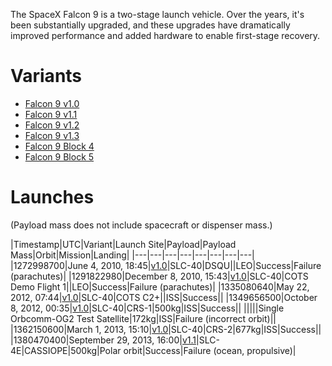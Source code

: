 <!-- TITLE: Falcon 9 -->
<!-- SUBTITLE: This living document describes the currently-flying version of the SpaceX Falcon 9. -->

The SpaceX Falcon 9 is a two-stage launch vehicle. Over the years, it's been substantially upgraded, and these upgrades have dramatically improved performance and added hardware to enable first-stage recovery.

# Variants
* [Falcon 9 v1.0](falcon-9-v1-0)
* [Falcon 9 v1.1](falcon-9-v1-1)
* [Falcon 9 v1.2](falcon-9-v1-2)
* [Falcon 9 v1.3](falcon-9-v1-3)
* [Falcon 9 Block 4](falcon-9-b4)
* [Falcon 9 Block 5](falcon-9-b5)

# Launches
(Payload mass does not include spacecraft or dispenser mass.)

|Timestamp|UTC|Variant|Launch Site|Payload|Payload Mass|Orbit|Mission|Landing|
|---|---|---|---|---|---|---|---|
|1272998700|June 4, 2010, 18:45|[v1.0](falcon-9-v1-0)|SLC-40|DSQU||LEO|Success|Failure (parachutes)|
|1291822980|December 8, 2010, 15:43|[v1.0](falcon-9-v1-0)|SLC-40|COTS Demo Flight 1||LEO|Success|Failure (parachutes)|
|1335080640|May 22, 2012, 07:44|[v1.0](falcon-9-v1-0)|SLC-40|COTS C2+||ISS|Success||
|1349656500|October 8, 2012, 00:35|[v1.0](falcon-9-v1-0)|SLC-40|CRS-1|500kg|ISS|Success||
|||||Single Orbcomm-OG2 Test Satellite|172kg|ISS|Failure (incorrect orbit)||
|1362150600|March 1, 2013, 15:10|[v1.0](falcon-9-v1-0)|SLC-40|CRS-2|677kg|ISS|Success||
|1380470400|September 29, 2013, 16:00|[v1.1](falcon-9-v1-1)|SLC-4E|CASSIOPE|500kg|Polar orbit|Success|Failure (ocean, propulsive)|